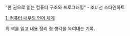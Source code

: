 "한 권으로 읽는 컴퓨터 구조와 프로그래밍" - 조너선 스타인하트

[1. 컴퓨터 내부의 언어 체계](한_권으로_읽는_컴퓨터_구조와_프로그래밍/1_컴퓨터_내부의_언어_체계.md)

위 책을 읽고 내용 정리 겸 생각을 녹여내는 기록.